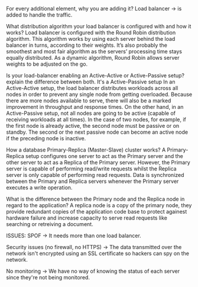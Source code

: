For every additional element, why you are adding it?
Load balancer -> is added to handle the traffic.

What distribution algorithm your load balancer is configured with and how it works?
Load balancer is configured with the Round Robin distribution algorithm. This algorithm works by using each server behind the load balancer in turns, according to their weights. It’s also probably the smoothest and most fair algorithm as the servers’ processing time stays equally distributed. As a dynamic algorithm, Round Robin allows server weights to be adjusted on the go.

Is your load-balancer enabling an Active-Active or Active-Passive setup? explain the difference between both.
It's a Active-Passive setup 
In an Active-Active setup, the load balancer distributes workloads across all nodes in order to prevent any single node from getting overloaded. Because there are more nodes available to serve, there will also be a marked improvement in throughput and response times. On the other hand, in an Active-Passive setup, not all nodes are going to be active (capable of receiving workloads at all times). In the case of two nodes, for example, if the first node is already active, the second node must be passive or on standby. The second or the next passive node can become an active node if the preceding node is inactive.

How a database Primary-Replica (Master-Slave) cluster works?
A Primary-Replica setup configures one server to act as the Primary server and the other server to act as a Replica of the Primary server. However, the Primary server is capable of performing read/write requests whilst the Replica server is only capable of performing read requests. Data is synchronized between the Primary and Replica servers whenever the Primary server executes a write operation.

What is the difference between the Primary node and the Replica node in regard to the application?
A replica node is a copy of the primary node, they provide redundant copies of the application code base to protect againest hardware failure and increase capacity to serve read requests like searching or retreiving a document.


ISSUES:
SPOF -> It needs more than one load balancer.

Security issues (no firewall, no HTTPS) -> The data transmitted over the network isn't encrypted using an SSL certificate so hackers can spy on the network.

No monitoring -> We have no way of knowing the status of each server since they're not being monitored.
